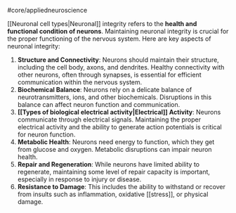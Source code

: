 #core/appliedneuroscience

[[Neuronal cell types|Neuronal]] integrity refers to the **health and functional condition of neurons**. Maintaining neuronal integrity is crucial for the proper functioning of the nervous system. Here are key aspects of neuronal integrity:

1. **Structure and Connectivity**: Neurons should maintain their structure, including the cell body, axons, and dendrites. Healthy connectivity with other neurons, often through synapses, is essential for efficient communication within the nervous system.
2. **Biochemical Balance**: Neurons rely on a delicate balance of neurotransmitters, ions, and other biochemicals. Disruptions in this balance can affect neuron function and communication.
3. **[[Types of biological electrical activity|Electrical]] Activity**: Neurons communicate through electrical signals. Maintaining the proper electrical activity and the ability to generate action potentials is critical for neuron function.
4. **Metabolic Health**: Neurons need energy to function, which they get from glucose and oxygen. Metabolic disruptions can impair neuron health.
5. **Repair and Regeneration**: While neurons have limited ability to regenerate, maintaining some level of repair capacity is important, especially in response to injury or disease.
6. **Resistance to Damage**: This includes the ability to withstand or recover from insults such as inflammation, oxidative [[stress]], or physical damage.
